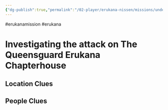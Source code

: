 ```yaml
---
{"dg-publish":true,"permalink":"/02-player/erukana-nissen/missions/undersogelse-af-angrebet-pa-erukana-chapterhuset/","title":"undersøgelse af angrebet på erukana chapterhouse"}
---
```


#erukanamission  #erukana 

# Investigating the attack on The Queensguard Erukana Chapterhouse 


## Location Clues 



## People Clues 